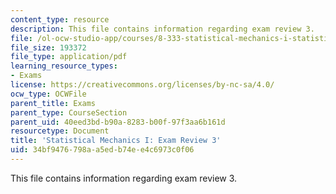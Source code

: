 ```yaml
---
content_type: resource
description: This file contains information regarding exam review 3.
file: /ol-ocw-studio-app/courses/8-333-statistical-mechanics-i-statistical-mechanics-of-particles-fall-2013/34bf9476798aa5edb74ee4c6973c0f06_MIT8_333F13_ExamReview3.pdf
file_size: 193372
file_type: application/pdf
learning_resource_types:
- Exams
license: https://creativecommons.org/licenses/by-nc-sa/4.0/
ocw_type: OCWFile
parent_title: Exams
parent_type: CourseSection
parent_uid: 40eed3bd-b90a-8283-b00f-97f3aa6b161d
resourcetype: Document
title: 'Statistical Mechanics I: Exam Review 3'
uid: 34bf9476-798a-a5ed-b74e-e4c6973c0f06
---
```

This file contains information regarding exam review 3.